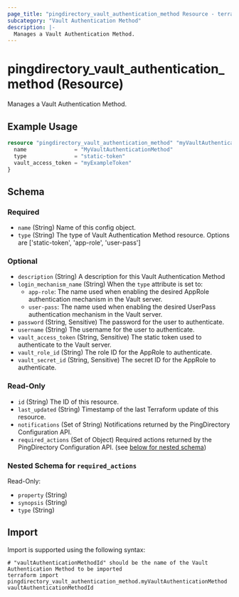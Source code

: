 ```yaml
---
page_title: "pingdirectory_vault_authentication_method Resource - terraform-provider-pingdirectory"
subcategory: "Vault Authentication Method"
description: |-
  Manages a Vault Authentication Method.
---
```


# pingdirectory_vault_authentication_method (Resource)

Manages a Vault Authentication Method.

## Example Usage

```terraform
resource "pingdirectory_vault_authentication_method" "myVaultAuthenticationMethod" {
  name               = "MyVaultAuthenticationMethod"
  type               = "static-token"
  vault_access_token = "myExampleToken"
}
```

<!-- schema generated by tfplugindocs -->
## Schema

### Required

- `name` (String) Name of this config object.
- `type` (String) The type of Vault Authentication Method resource. Options are ['static-token', 'app-role', 'user-pass']

### Optional

- `description` (String) A description for this Vault Authentication Method
- `login_mechanism_name` (String) When the `type` attribute is set to:
  - `app-role`: The name used when enabling the desired AppRole authentication mechanism in the Vault server.
  - `user-pass`: The name used when enabling the desired UserPass authentication mechanism in the Vault server.
- `password` (String, Sensitive) The password for the user to authenticate.
- `username` (String) The username for the user to authenticate.
- `vault_access_token` (String, Sensitive) The static token used to authenticate to the Vault server.
- `vault_role_id` (String) The role ID for the AppRole to authenticate.
- `vault_secret_id` (String, Sensitive) The secret ID for the AppRole to authenticate.

### Read-Only

- `id` (String) The ID of this resource.
- `last_updated` (String) Timestamp of the last Terraform update of this resource.
- `notifications` (Set of String) Notifications returned by the PingDirectory Configuration API.
- `required_actions` (Set of Object) Required actions returned by the PingDirectory Configuration API. (see [below for nested schema](#nestedatt--required_actions))

<a id="nestedatt--required_actions"></a>
### Nested Schema for `required_actions`

Read-Only:

- `property` (String)
- `synopsis` (String)
- `type` (String)

## Import

Import is supported using the following syntax:

```shell
# "vaultAuthenticationMethodId" should be the name of the Vault Authentication Method to be imported
terraform import pingdirectory_vault_authentication_method.myVaultAuthenticationMethod vaultAuthenticationMethodId
```


